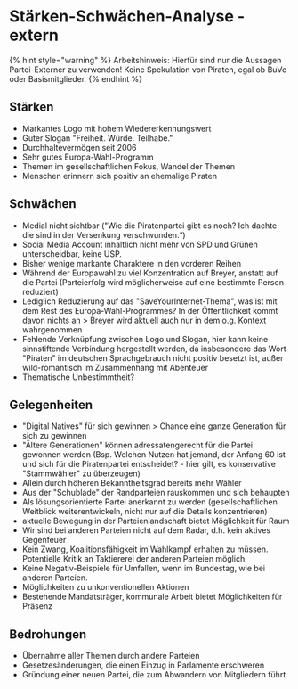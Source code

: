 # Stärken-Schwächen-Analyse - extern

{% hint style="warning" %}
Arbeitshinweis: Hierfür sind nur die Aussagen Partei-Externer zu verwenden! Keine Spekulation von Piraten, egal ob BuVo oder Basismitglieder.
{% endhint %}

## Stärken

* Markantes Logo mit hohem Wiedererkennungswert
* Guter Slogan "Freiheit. Würde. Teilhabe."
* Durchhaltevermögen seit 2006
* Sehr gutes Europa-Wahl-Programm
* Themen im gesellschaftlichen Fokus, Wandel der Themen
* Menschen erinnern sich positiv an ehemalige Piraten

## Schwächen

* Medial nicht sichtbar \("Wie die Piratenpartei gibt es noch? Ich dachte die sind in der Versenkung verschwunden.“\)
* Social Media Account inhaltlich nicht mehr von SPD und Grünen unterscheidbar, keine USP.
* Bisher wenige markante Charaktere in den vorderen Reihen
* Während der Europawahl zu viel Konzentration auf Breyer, anstatt auf die Partei \(Parteierfolg wird möglicherweise auf eine bestimmte Person reduziert\)
* Lediglich Reduzierung auf das "SaveYourInternet-Thema", was ist mit dem Rest des Europa-Wahl-Programmes? In der Öffentlichkeit kommt davon nichts an &gt; Breyer wird aktuell auch nur in dem o.g. Kontext wahrgenommen
* Fehlende Verknüpfung zwischen Logo und Slogan, hier kann keine sinnstiftende Verbindung hergestellt werden, da insbesondere das Wort "Piraten" im deutschen Sprachgebrauch nicht positiv besetzt ist, außer wild-romantisch im Zusammenhang mit Abenteuer
* Thematische Unbestimmtheit?

## Gelegenheiten

* "Digital Natives" für sich gewinnen &gt; Chance eine ganze Generation für sich zu gewinnen
* "Ältere Generationen" können adressatengerecht für die Partei gewonnen werden \(Bsp. Welchen Nutzen hat jemand, der Anfang 60 ist und sich für die Piratenpartei entscheidet? - hier gilt, es konservative "Stammwähler" zu überzeugen\)
* Allein durch höheren Bekanntheitsgrad bereits mehr Wähler
* Aus der "Schublade" der Randparteien rauskommen und sich behaupten
* Als lösungsorientierte Partei anerkannt zu werden \(gesellschaftlichen Weitblick weiterentwickeln, nicht nur auf die Details konzentrieren\)
* aktuelle Bewegung in der Parteienlandschaft bietet Möglichkeit für Raum
* Wir sind bei anderen Parteien nicht auf dem Radar, d.h. kein aktives Gegenfeuer
* Kein Zwang, Koalitionsfähigkeit im Wahlkampf erhalten zu müssen. Potentielle Kritik an Taktiererei der anderen Parteien möglich
* Keine Negativ-Beispiele für Umfallen, wenn im Bundestag, wie bei anderen Parteien.
* Möglichkeiten zu unkonventionellen Aktionen
* Bestehende Mandatsträger, kommunale Arbeit bietet Möglichkeiten für Präsenz

## Bedrohungen

* Übernahme aller Themen durch andere Parteien
* Gesetzesänderungen, die einen Einzug in Parlamente erschweren
* Gründung einer neuen Partei, die zum Abwandern von Mitgliedern führt

